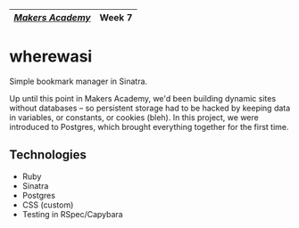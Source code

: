 | [*Makers Academy*](http://www.makersacademy.com) | Week 7 |
| ------------------------------------------------ | ------ |

# wherewasi

Simple bookmark manager in Sinatra. 

Up until this point in Makers Academy, we'd been building dynamic sites without databases – so persistent storage had to be hacked by keeping data in variables, or constants, or cookies (bleh). In this project, we were introduced to Postgres, which brought everything together for the first time.

## Technologies

* Ruby
* Sinatra
* Postgres
* CSS (custom)
* Testing in RSpec/Capybara
